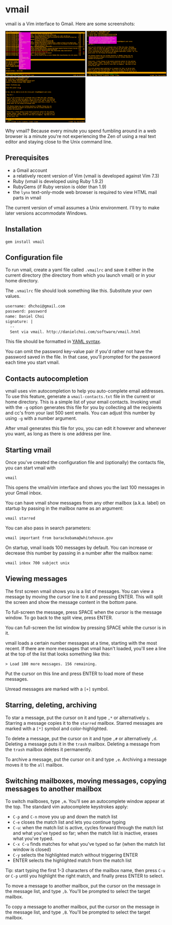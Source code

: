 # vmail

vmail is a Vim interface to Gmail. Here are some screenshots:

<a href="images-vmail/1.png" rel="lightbox[screens]"><img src="images-vmail/1-small.png" /></a>
<a href="images-vmail/autocomplete.png" rel="lightbox[screens]"><img src="images-vmail/autocomplete-small.png" /></a>
<a href="images-vmail/attach.png" rel="lightbox[screens]"><img src="images-vmail/attach-small.png" /></a>

Why vmail? Because every minute you spend fumbling around in a web browser is a
minute you're not experiencing the Zen of using a real text editor and staying
close to the Unix command line. 
 
## Prerequisites

* a Gmail account
* a relatively recent version of Vim (vmail is developed against Vim 7.3)
* Ruby (vmail is developed using Ruby 1.9.2)
* RubyGems (if Ruby version is older than 1.9)
* the `lynx` text-only-mode web browser is required to view HTML mail parts in vmail

The current version of vmail assumes a Unix environment. I'll try to make later versions accommodate Windows.

## Installation

    gem install vmail

## Configuration file

To run vmail, create a yaml file called `.vmailrc` and save it either in the
current directory (the directory from which you launch vmail) or in your home
directory. 

The `.vmailrc` file should look something like this. Substitute your own values.

    username: dhchoi@gmail.com
    password: password
    name: Daniel Choi
    signature: |
      --
      Sent via vmail. http://danielchoi.com/software/vmail.html

This file should be formatted in [YAML syntax][1].

[1]:http://www.yaml.org/spec/1.2/spec.html

You can omit the password key-value pair if you'd rather not have the password
saved in the file. In that case, you'll prompted for the password each time you
start vmail.

## Contacts autocompletion

vmail uses vim autocompletion to help you auto-complete email addresses.
To use this feature, generate a `vmail-contacts.txt` file in the current or
home directory. This is a simple list of your email contacts.
Invoking vmail with the `-g` option generates this file for you by
collecting all the recipients and cc's from your last 500 sent
emails. You can adjust this number by using `-g` with a number argument. 

After vmail generates this file for you, you can edit it however and whenever
you want, as long as there is one address per line.

## Starting vmail

Once you've created the configuration file and (optionally) the contacts file,
you can start vmail with

    vmail

This opens the vmail/vim interface and shows you the last 100 messages in your
Gmail inbox.

You can have vmail show messages from any other mailbox (a.k.a. label) on
startup by passing in the mailbox name as an argument:

    vmail starred

You can also pass in search parameters:

    vmail important from barackobama@whitehouse.gov

On startup, vmail loads 100 messages by default. You can increase or decrease
this number by passing in a number after the mailbox name:

    vmail inbox 700 subject unix

## Viewing messages

The first screen vmail shows you is a list of messages. You can view a message
by moving the cursor line to it and pressing ENTER. This will split the screen
and show the message content in the bottom pane.

To full-screen the message, press SPACE when the cursor is the message window.
To go back to the split view, press ENTER.

You can full-screen the list window by pressing SPACE while the cursor is in it.

vmail loads a certain number messages at a time, starting with the most recent.
If there are more messages that vmail hasn't loaded, you'll see a line at the
top of the list that looks something like this:

    > Load 100 more messages. 156 remaining.

Put the cursor on this line and press ENTER to load more of these messages.

Unread messages are marked with a `[+]` symbol.

## Starring, deleting, archiving

To star a message, put the cursor on it and type `,*` or alternatively `s`.
Starring a message copies it to the `starred` mailbox.  Starred messages are
marked with a `[*]` symbol and color-highlighted.

To delete a message, put the cursor on it and type `,#` or alternatively `,d`.
Deleting a message puts it in the `trash` mailbox. Deleting a message from the
`trash` mailbox deletes it permanently.

To archive a message, put the cursor on it and type `,e`.  Archiving a message
moves it to the `all` mailbox.

## Switching mailboxes, moving messages, copying messages to another mailbox

To switch mailboxes, type `,m`. You'll see an autocomplete window appear at the top.
The standard vim autocomplete keystrokes apply:

* `C-p` and `C-n` move you up and down the match list
* `C-e` closes the match list and lets you continue typing
* `C-u`: when the match list is active, cycles forward through the match list and what you've typed so far; when the match list is inactive, erases what you've typed.
* `C-x C-u` finds matches for what you've typed so far (when the match list window is closed)
* `C-y` selects the highlighted match without triggering ENTER
* ENTER selects the highlighted match from the match list 

Tip: start typing the first 1-3 characters of the mailbox name, then press
`C-u` or `C-p` until you highlight the right match, and finally press ENTER to
select.

To move a message to another mailbox, put the cursor on the message in the
message list, and type `,b`. You'll be prompted to select the target mailbox.

To copy a message to another mailbox, put the cursor on the message in the
message list, and type `,B`. You'll be prompted to select the target mailbox.


